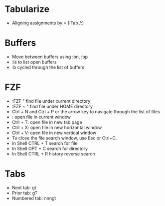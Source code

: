 # Tabularize
- Aligning assignments by = (:Tab /:)

# Buffers
- Move between buffers using :bn, :bp
- :ls to list open buffers
- :b <Tab> cycled through the list of buffers

# FZF
- :FZF " find file under current directory
- :FZF ~ " find file under HOME directory
- Ctrl + N and Ctrl + P or the arrow key to navigate through the list of files
- <Enter>: open file in current window
- Ctrl + T: open file in new tab page
- Ctrl + X: open file in new horizontal window
- Ctrl + V: open file in new vertical window
- To close the file search window, use Esc or Ctrl+C.
- In Shell CTRL + T search for file
- In Shell OPT + C search for directory
- In Shell CTRL + R history reverse search

# Tabs
- Next tab: gt
- Prior tab: gT
- Numbered tab: nnngt
